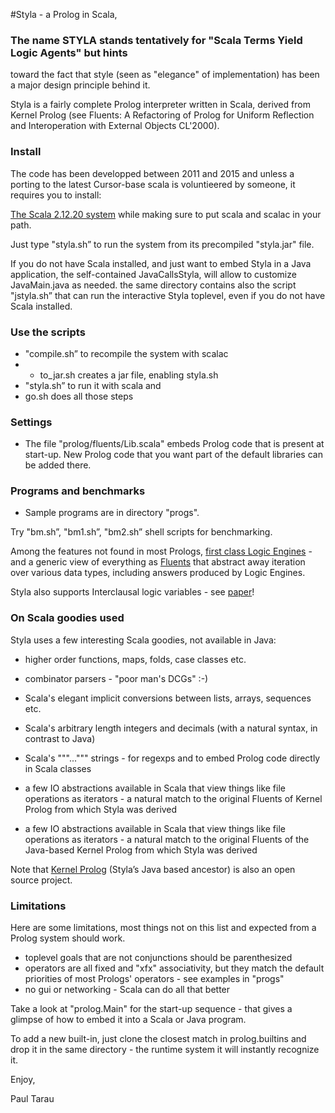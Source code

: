#Styla - a Prolog in Scala,

### The name STYLA stands tentatively for "Scala Terms Yield Logic Agents" but hints

toward the fact that style (seen as "elegance" of implementation) has been a major
design principle behind it.

Styla is a fairly complete Prolog interpreter written in Scala, derived from
Kernel Prolog (see Fluents: A Refactoring of Prolog for Uniform Reflection
and Interoperation with External Objects CL'2000).

### Install

The code has been developped between 2011 and 2015 and unless a porting
to the latest Cursor-base scala is voluntieered by someone, it requires
you to install:

[The Scala 2.12.20 system](https://www.scala-lang.org/download/2.12.20.html)
while making sure to put scala and scalac in your path.

Just type "styla.sh” to run the system from its precompiled
"styla.jar" file.

If you do not have Scala installed, and just want to embed Styla in
a Java application, the self-contained
JavaCallsStyla, will allow
to customize JavaMain.java as needed. the same directory contains also
the script "jstyla.sh” that can run the interactive
Styla toplevel, even if you do not have Scala installed.

### Use the scripts

* "compile.sh” to recompile the system with scalac
* * to_jar.sh creates a jar file, enabling styla.sh
* "styla.sh” to run it with scala and
* go.sh does all those steps

### Settings

* The file "prolog/fluents/Lib.scala" embeds Prolog code that is present at
  start-up. New Prolog code that you want part of the default libraries
  can be added there.

### Programs and benchmarks

* Sample programs are in directory "progs".

Try "bm.sh”, "bm1.sh”, "bm2.sh” shell scripts for benchmarking.

Among the features not found in most Prologs, [first class Logic Engines](https://arxiv.org/abs/1102.1178) -
and a generic view of everything
as [Fluents](https://www.researchgate.net/profile/Paul-Tarau/publication/221655012_Fluents_A_Refactoring_of_Prolog_for_Uniform_Reflection_an_Interoperation_with_External_Objects/links/0c960517f2f3485c8e000000/Fluents-A-Refactoring-of-Prolog-for-Uniform-Reflection-an-Interoperation-with-External-Objects.pdf)
that abstract away iteration over various data types, including answers
produced by Logic Engines.

Styla also supports Interclausal logic variables -
see [paper](https://arxiv.org/abs/1406.1393)!

### On Scala goodies used

Styla uses a few interesting Scala goodies, not available in Java:

- higher order functions, maps, folds, case classes etc.
- combinator parsers - "poor man's DCGs" :-)
- Scala's elegant implicit conversions between
  lists, arrays, sequences etc.
- Scala's arbitrary length integers and decimals (with
  a natural syntax, in contrast to Java)
- Scala's """...""" strings - for regexps and to embed
  Prolog code directly in Scala classes
- a few IO abstractions available in Scala that
  view things like file operations as iterators -
  a natural match to the original Fluents of
  Kernel Prolog from which Styla was derived

- a few IO abstractions available in Scala that
  view things like file operations as iterators -
  a natural match to the original Fluents of the
  Java-based Kernel Prolog from which Styla was derived

Note that [Kernel Prolog](https://github.com/ptarau/kernel-prolog)
(Styla’s Java based ancestor) is also an open source project.

### Limitations

Here are some limitations, most things not on this list
and expected from a Prolog system should work.

- toplevel goals that are not conjunctions should be parenthesized
- operators are all fixed and "xfx" associativity, but they match the
  default priorities of most Prologs' operators - see examples in "progs"
- no gui or networking - Scala can do all that better

Take a look at "prolog.Main" for the start-up sequence - that gives
a glimpse of how to embed it into a Scala or Java program.

To add a new built-in, just clone the closest match
in prolog.builtins and drop it in the same directory - the
runtime system it will instantly recognize it.

Enjoy,

Paul Tarau
